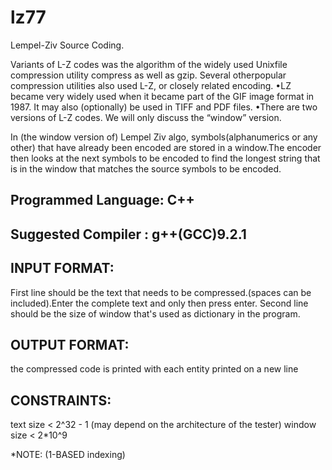 # lz77
Lempel-Ziv Source Coding.

Variants of L-Z codes was the algorithm of the widely used Unixfile compression utility compress as well as gzip. Several otherpopular compression utilities also used L-Z, or closely related encoding.
•LZ became very widely used when it became part of the GIF image format in 1987. It may also (optionally) be used in TIFF and PDF files.
•There are two versions of L-Z codes. We will only discuss the “window” version.

In (the window version of) Lempel Ziv algo, symbols(alphanumerics or any other) that have already been encoded are stored in a window.The encoder then looks at the next symbols to be encoded to find the longest string that is in the window that matches the source symbols to be encoded.

## Programmed Language: C++
## Suggested Compiler : g++(GCC)9.2.1

## INPUT FORMAT:
First line should be the text that needs to be compressed.(spaces can be included).Enter the complete text and only then press enter.
Second line should be the size of window that's used as dictionary in the program.

## OUTPUT FORMAT:
the compressed code is printed with each entity printed on a new line

## CONSTRAINTS:
text size   < 2^32 - 1 (may depend on the architecture of the tester)
window size < 2*10^9

*NOTE: (1-BASED indexing)
